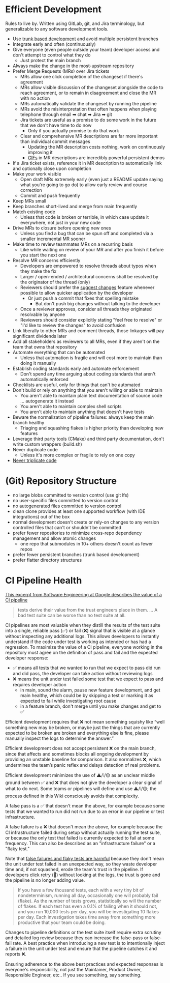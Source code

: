 # Efficient Development
Rules to live by. Written using GitLab, git, and Jira terminology, but generalizable to any software development tools.

- Use [trunk based development](https://trunkbaseddevelopment.com/) and avoid multiple persistent branches
- Integrate early and often (continuously)
- Give everyone (even people outside your team) developer access and don't attempt to control what they do
  - Just protect the main branch
- Always make the change in the most-upstream repository
- Prefer Merge Requests (MRs) over Jira tickets
  - MRs allow one click completion of the changeset if there's agreement
  - MRs allow visible discussion of the changeset alongside the code to reach agreement, or to remain in disagreement and close the MR with no action
  - MRs automatically validate the changeset by running the pipeline
  - MRs avoid the misinterpretation that often happens when playing telephone through email ➡ chat ➡ Jira ➡ git
  - Jira tickets are useful as a promise to do some work in the future that we don't have time to do now
    - Only if you actually promise to do that work
  - Clear and comprehensive MR descriptions are far more important than individual commit messages
    - Updating the MR description costs nothing, work on continuously improving it
    - [GIFs](https://gifcap.dev/) in MR descriptions are incredibly powerful persistent demos
- If a Jira ticket exists, reference it in MR description to automatically link and optionally close upon completion
- Make your work visible
  - Open draft MRs extremely early (even just a README update saying what you're going to go do) to allow early review and course correction
  - Commit and push frequently
- Keep MRs small
- Keep branches short-lived and merge from main frequently
- Match existing code
  - Unless that code is broken or terrible, in which case update it everywhere, not just in your new code
- Drive MRs to closure before opening new ones
  - Unless you find a bug that can be spun off and completed via a smaller incremental MR sooner
- Make time to review teammates MRs on a recurring basis
  - Like while waiting on review of your MR and after you finish it before you start the next one
- Resolve MR concerns efficiently
  - Developers are empowered to resolve threads about typos when they make the fix
  - Larger / open-ended / architectural concerns shall be resolved by the originator of the thread (only)
  - Reviewers should prefer the [suggest changes](https://docs.gitlab.com/ee/user/project/merge_requests/reviews/suggestions.html) feature whenever possible to allow quicker application by the developer
    - Or just push a commit that fixes that spelling mistake
      - But don't push big changes without talking to the developer
  - Once a reviewer approves, consider all threads they originated resolvable by anyone
  - Reviewers should consider explicitly stating "feel free to resolve" or "I'd like to review the changes" to avoid confusion
- Link liberally to other MRs and comment threads, those linkages will pay significant dividends later
- Add all stakeholders as reviewers to all MRs, even if they aren't on the team that owns that repository
- Automate everything that can be automated
  - Unless that automation is fragile and will cost more to maintain than doing it manually
- Establish coding standards early and automate enforcement
  - Don't spend any time arguing about coding standards that aren't automatically enforced
- Checklists are useful, only for things that can't be automated
- Don't build or rely on anything that you aren't willing or able to maintain
  - You aren't able to maintain plain text documentation of source code ... autogenerate it instead
  - You aren't able to maintain complex shell scripts
  - You aren't able to maintain anything that doesn't have tests
- Beware the normalization of pipeline failures: always keep the main branch healthy
  - Triaging and squashing flakes is higher priority than developing new features
- Leverage third party tools (CMake) and third party documentation, don't write custom wrappers (build.sh)
- Never duplicate code
  - Unless it's more complex or fragile to rely on one copy
- [Never triplicate code](https://en.wikipedia.org/wiki/Rule_of_three_(computer_programming))

# (Git) Repository Structure
- no large blobs committed to version control (use git lfs)
- no user-specific files committed to version control
- no autogenerated files committed to version control
- clean clone provides at least one supported workflow (with IDE integrations) out of the box
- normal development doesn't create or rely-on changes to any version controlled files that can't or shouldn't be committed
- prefer fewer repositories to minimize cross-repo dependency management and allow atomic changes
  - one repo that submodules in 10+ others doesn't count as fewer repos
- prefer fewer persistent branches (trunk based development)
- prefer flatter directory structures

# CI Pipeline Health
[This excerpt from Software Engineering at Google describes the value of a CI pipeline](https://abseil.io/resources/swe-book/html/ch11.html)
> tests derive their value from the trust engineers place in them. ... A bad test suite can be worse than no test suite at all.

CI pipelines are most valuable when they distill the results of the test suite into a single, reliable pass (✅) or fail (❌) signal that is visible at a glance without inspecting any additional logs. This allows developers to instantly understand if the code under test is working as intended or has had a regression. To maximize the value of a CI pipeline, everyone working in the repository must agree on the definition of pass and fail and the expected developer response:
- ✅ means all tests that we wanted to run that we expect to pass did run and did pass, the developer can take action without reviewing logs
- ❌ means the unit under test failed some test that we expect to pass and requires developer action
  - in main, sound the alarm, pause new feature development, and get main healthy, which could be by skipping a test or marking it as expected to fail while investigating root cause
  - in a feature branch, don't merge until you make changes and get to ✅

Efficient development requires that ❌ not mean something squishy like “well something new may be broken, or maybe just the things that are currently expected to be broken are broken and everything else is fine, please manually inspect the logs to determine the answer.”

Efficient development does not accept persistent ❌ on the main branch, since that affects and sometimes blocks all ongoing development by providing an unstable baseline for comparison. It also normalizes ❌, which undermines the team’s panic reflex and delays detection of real problems.

Efficient development minimizes the use of ⚠/❕/🟡 as an unclear middle ground between ✅ and ❌ that does not give the developer a clear signal of what to do next. Some teams or pipelines will define and use ⚠/❕/🟡; the process defined in this Wiki consciously avoids that complexity.

A false pass is a ✅ that doesn't mean the above, for example because some tests that we wanted to run did not run due to an error in our pipeline or test infrastructure.

A false failure is a ❌ that doesn't mean the above, for example because the CI infrastructure failed during setup without actually running the test suite, or because the only test that failed is currently expected to fail at some frequency. This can also be described as an "infrastructure failure" or a "flaky test."

Note that [false failures and flaky tests are harmful](https://abseil.io/resources/swe-book/html/ch11.html#testing_at_google_scale) because they don't mean the unit under test failed in an unexpected way, so they waste developer time and, if not squashed, erode the team's trust in the pipeline. If developers click retry (🔄) without looking at the logs, the trust is gone and the pipeline is no longer adding value.
> If you have a few thousand tests, each with a very tiny bit of nondeterminism, running all day, occasionally one will probably fail (flake).  As the number of tests grows, statistically so will the number of flakes. If each test has even a 0.1% of failing when it should not, and you run 10,000 tests per day, you will be investigating 10 flakes per day. Each investigation takes time away from something more productive that your team could be doing.

Changes to pipeline definitions or the test suite itself require extra scrutiny and detailed log review because they can increase the false-pass or false-fail rate. A best practice when introducing a new test is to intentionally inject a failure in the unit under test and ensure that the pipeline catches it and reports ❌.

Ensuring adherence to the above best practices and expected responses is everyone's responsibility, not just the Maintainer, Product Owner, Responsible Engineer, etc.. If you see something, say something.
